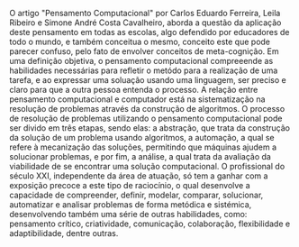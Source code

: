 O artigo "Pensamento Computacional" por Carlos Eduardo Ferreira, Leila Ribeiro e Simone André Costa Cavalheiro, aborda a questão da aplicação deste pensamento
em todas as escolas, algo defendido por educadores de todo o mundo, e também conceitua o mesmo, conceito este que pode parecer confuso, pelo fato de envolver 
conceitos de meta-cognição. Em uma definição objetiva, o pensamento computacional compreeende as habilidades necessárias para refletir o metódo para a realização
de uma tarefa, e ao expressar uma soluação usando uma linguagem, ser preciso e claro para que a outra pessoa entenda o processo. A relação entre pensamento computacional
e computador está na sistematização na resolução de problemas através da construção de algoritmos. O processo de resolução de problemas utilizando o pensamento
computacional pode ser divido em três etapas, sendo elas: a abstração, que trata da construção da solução de um problema usando algoritmos, a automação, a qual se refere
à mecanização das soluções, permitindo que máquinas ajudem a solucionar problemas, e por fim, a análise, a qual trata da avaliação da viabilidade de se encontrar uma
solução computacional. O profissional do século XXI, independente da área de atuação, só tem a ganhar com a exposição precoce a este tipo de raciocínio, o qual desenvolve 
a capacidade de compreender, definir, modelar, comparar, solucionar, automatizar e analisar problemas de forma metódica e sistémica, desenvolvendo também uma série de outras 
habilidades, como: pensamento crítico, criatividade, comunicação, colaboração, flexibilidade e adaptibilidade, dentre outras.
